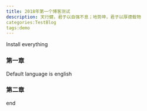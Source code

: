 ```yaml
---
title: 2018年第一个博客测试
description: 天行健，君子以自强不息；地势坤，君子以厚德载物
categories:TestBlog
tags:demo
---
```


Install everything

### 第一章

Default language is english

### 第二章
end
